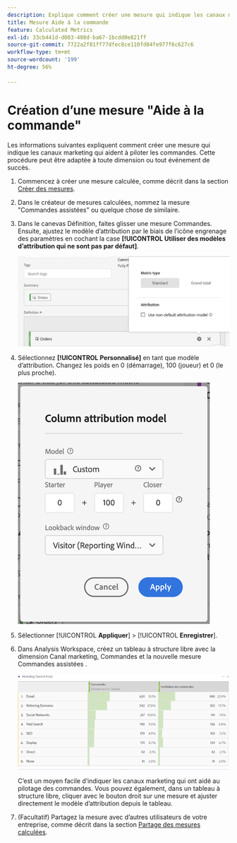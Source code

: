 ```yaml
---
description: Explique comment créer une mesure qui indique les canaux marketing aidant au pilotage des commandes. Cette procédure peut être adaptée à toute dimension ou tout événement de succès.
title: Mesure Aide à la commande
feature: Calculated Metrics
exl-id: 33cb441d-d003-408d-ba67-1bcdd0e821ff
source-git-commit: 7722a2f01ff77dfec8ce110fd04fe977f6c627c6
workflow-type: tm+mt
source-wordcount: '199'
ht-degree: 56%

---
```


# Création d’une mesure &quot;Aide à la commande&quot;

Les informations suivantes expliquent comment créer une mesure qui indique les canaux marketing qui aident à piloter les commandes. Cette procédure peut être adaptée à toute dimension ou tout événement de succès.

1. Commencez à créer une mesure calculée, comme décrit dans la section [Créer des mesures](/help/components/c-calcmetrics/c-workflow/cm-workflow/c-build-metrics/cm-build-metrics.md).

1. Dans le créateur de mesures calculées, nommez la mesure &quot;Commandes assistées&quot; ou quelque chose de similaire.

1. Dans le canevas Définition, faites glisser une mesure Commandes. Ensuite, ajustez le modèle d’attribution par le biais de l’icône engrenage des paramètres en cochant la case **[!UICONTROL Utiliser des modèles d’attribution qui ne sont pas par défaut]**.

   ![](assets/attr-model.png)

1. Sélectionnez **[!UICONTROL Personnalisé]** en tant que modèle d’attribution. Changez les poids en 0 (démarrage), 100 (joueur) et 0 (le plus proche).

   ![](assets/custom-attr-model.png)

1. Sélectionner [!UICONTROL **Appliquer**] > [!UICONTROL **Enregistrer**].

1. Dans Analysis Workspace, créez un tableau à structure libre avec la dimension Canal marketing, Commandes et la nouvelle mesure Commandes assistées .

   ![](assets/mktg-channel-assists.png)

   C’est un moyen facile d’indiquer les canaux marketing qui ont aidé au pilotage des commandes. Vous pouvez également, dans un tableau à structure libre, cliquer avec le bouton droit sur une mesure et ajuster directement le modèle d’attribution depuis le tableau.

1. (Facultatif) Partagez la mesure avec d’autres utilisateurs de votre entreprise, comme décrit dans la section [Partage des mesures calculées](/help/components/c-calcmetrics/c-workflow/cm-workflow/cm-sharing.md).
